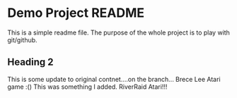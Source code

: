 # Demo Project README

This is a simple readme file. The purpose of the whole project is to play with git/github.

## Heading 2

This is some update to original contnet....on the branch...
Brece Lee Atari game :() This was something I added. RiverRaid Atari!!!